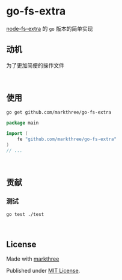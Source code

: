 # go-fs-extra

[node-fs-extra](https://www.npmjs.com/package/fs-extra) 的 `go` 版本的简单实现

## 动机

为了更加简便的操作文件

<br />

## 使用

```shell
go get github.com/markthree/go-fs-extra
```

```go
package main

import (
    fe "github.com/markthree/go-fs-extra"
)
// ...
```

<br />

## 贡献

### 测试

```shell
go test ./test
```

<br />

## License

Made with [markthree](https://github.com/markthree)

Published under [MIT License](./LICENSE).
